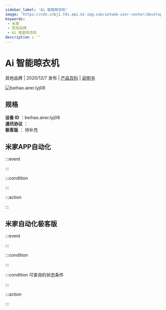 ```yaml
---
sidebar_label: 'Ai 智能晾衣机'
image: 'https://cdn.cnbj1.fds.api.mi-img.com/iotweb-user-center/developer_1679047770023tgTN3LKm.png?GalaxyAccessKeyId=AKVGLQWBOVIRQ3XLEW&Expires=9223372036854775807&Signature=NnAj63ZW2h0lF1q48dcRwuHVS/k='
keywords: 
 - 米家
 - 其他品牌
 - Ai 智能晾衣机
description : ''
---
```

# Ai 智能晾衣机

其他品牌 | 2020/12/7 发布 | [产品百科](https://home.mi.com/webapp/content/baike/product/index.html?model=beihao.airer.lyj08/) | [说明书](https://home.mi.com/views/introduction.html?model=beihao.airer.lyj08&region=cn)

![beihao.airer.lyj08](https://cdn.cnbj1.fds.api.mi-img.com/iotweb-user-center/developer_1679047770023tgTN3LKm.png?GalaxyAccessKeyId=AKVGLQWBOVIRQ3XLEW&Expires=9223372036854775807&Signature=NnAj63ZW2h0lF1q48dcRwuHVS/k=)

## 规格  
> 
**设备 ID** ：beihao.airer.lyj08  
**通讯协议** ：  
**极客版**  ： 待补充 


## 米家APP自动化  

:::event  

:::

:::condition  

:::

:::action   

:::

## 米家自动化极客版  

:::event  

:::

:::condition  

:::

:::condition 可查询的状态条件  

:::

:::action  

:::

        
